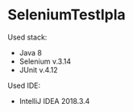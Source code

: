 # SeleniumTestIpla

Used stack:
- Java 8
- Selenium v.3.14
- JUnit v.4.12

Used IDE:
- IntelliJ IDEA 2018.3.4
